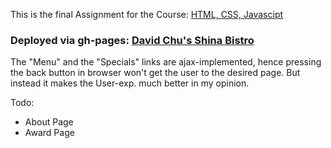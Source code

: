 This is the final Assignment for the Course: [HTML, CSS, Javascipt](https://www.coursera.org/learn/html-css-javascript-for-web-developers/)  

### Deployed via gh-pages: [David Chu's Shina Bistro](http://novneetnov.github.io/coursera-RoR-html-css-js/mod4_solution/index.html)  

The "Menu" and the "Specials" links are ajax-implemented, hence pressing the back button in browser won't get
the user to the desired page. But instead it makes the User-exp. much better in my opinion.

Todo: 
* About Page
* Award Page
